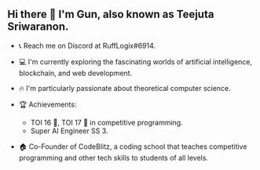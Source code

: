 ## Hi there 👋 I'm Gun, also known as Teejuta Sriwaranon.
- 📞 Reach me on Discord at RuffLogix#6914.

- 💻 I'm currently exploring the fascinating worlds of artificial intelligence, blockchain, and web development.

- 🔥 I'm particularly passionate about theoretical computer science.

- 🏆 Achievements:
   - TOI 16 🥉, TOI 17 🥈 in competitive programming.
   - Super AI Engineer SS 3.

- 🏠 Co-Founder of CodeBlitz, a coding school that teaches competitive programming and other tech skills to students of all levels.
